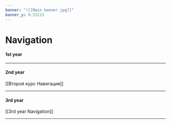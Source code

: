 ```yaml
---
banner: "![[Main banner.jpg]]"
banner_y: 0.53213
---
```

# Navigation

#### 1st year

___________________________________________________________
#### 2nd year

[[Второй курс Навигация]]
___________________________________________________________
#### 3rd year

[[3rd year Navigation]]
___________________________________________________________